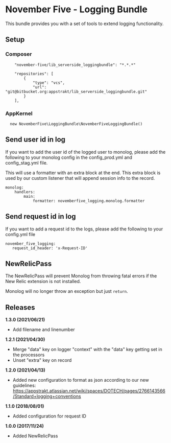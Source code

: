 November Five - Logging Bundle
==============================

This bundle provides you with a set of tools to extend logging functionality.

Setup
-----
### Composer

        "november-five/lib_serverside_loggingbundle": "*.*.*"

        "repositories": [
            {
                "type": "vcs",
                "url": "git@bitbucket.org:appstrakt/lib_serverside_loggingbundle.git"
            }
        ],

### AppKernel

      new NovemberFive\LoggingBundle\NovemberFiveLoggingBundle()


Send user id in log
-------------------

If you want to add the user id of the logged user to monolog, please add the following to your monolog config in the config_prod.yml and config_stag.yml file.

This will use a formatter with an extra block at the end. This extra block is used by our custom listener that will append session info to the record.

    monolog:
        handlers:
            main:
                formatter: novemberfive_logging.monolog.formatter
                
Send request id in log
----------------------

If you want to add a request id to the logs, please add the following to your config.yml file
 
    november_five_logging: 
       request_id_header: 'x-Request-ID'
                
NewRelicPass
-------------------
The NewRelicPass will prevent Monolog from throwing fatal errors if the New Relic extension is not installed.

Monolog will no longer throw an exception but just `return`. 


Releases
-------------------
__1.3.0 (2021/06/21)__

* Add filename and linenumber

__1.2.1 (2021/04/30)__

* Merge "data" key on logger "context" with the "data" key getting set in the processors
* Unset "extra" key on record

__1.2.0 (2021/04/13)__

* Added new configuration to format as json according to our new guidelines:  https://appstrakt.atlassian.net/wiki/spaces/DOTECH/pages/2766143566/Standard+logging+conventions

__1.1.0 (2018/08/01)__

* Added configuration for request ID

__1.0.0 (2017/11/24)__

* Added NewRelicPass